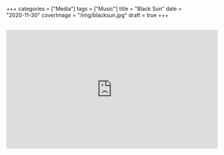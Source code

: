 +++
categories = ["Media"]
tags = ["Music"]
title = "Black Sun"
date = "2020-11-30"
coverImage = "/img/blacksun.jpg"
draft = true
+++


<!--more-->

<br>

<iframe width="560" height="315" src="https://www.youtube.com/embed/2cZ_EFAmj08" frameborder="0" allow="accelerometer; autoplay; clipboard-write; encrypted-media; gyroscope; picture-in-picture" allowfullscreen></iframe>
